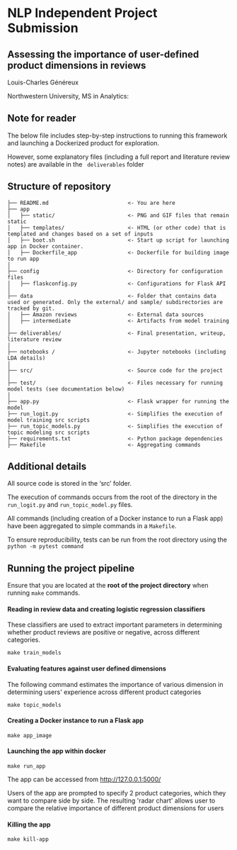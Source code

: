 # NLP Independent Project Submission

<!-- toc -->

## Assessing the importance of user-defined product dimensions in  reviews

Louis-Charles Généreux

Northwestern University, MS in Analytics:

<!-- toc -->

## Note for reader

The below file includes step-by-step instructions to running this framework and launching a 
Dockerized product for exploration.

However, some explanatory files (including a full report and literature review notes) 
are available in the ``` deliverables``` folder

## Structure of repository

```
├── README.md                         <- You are here
├── app
│   ├── static/                       <- PNG and GIF files that remain static
│   ├── templates/                    <- HTML (or other code) that is templated and changes based on a set of inputs
│   ├── boot.sh                       <- Start up script for launching app in Docker container.
│   ├── Dockerfile_app                <- Dockerfile for building image to run app  
│
├── config                            <- Directory for configuration files 
│   ├── flaskconfig.py                <- Configurations for Flask API 
│
├── data                              <- Folder that contains data used or generated. Only the external/ and sample/ subdirectories are tracked by git. 
│   ├── Amazon reviews                <- External data sources
│   ├── intermediate                  <- Artifacts from model training
│
├── deliverables/                     <- Final presentation, writeup, literature review
│
├── notebooks /                       <- Jupyter notebooks (including LDA details)
│
├── src/                              <- Source code for the project 
│
├── test/                             <- Files necessary for running model tests (see documentation below) 
│
├── app.py                            <- Flask wrapper for running the model 
├── run_logit.py                      <- Simplifies the execution of model training src scripts  
├── run_topic_models.py               <- Simplifies the execution of topic modeling src scripts  
├── requirements.txt                  <- Python package dependencies 
├── Makefile                          <- Aggregating commands
```

## Additional details 

All source code is stored in the ‘src’ folder. 

The execution of commands occurs from the root of the directory in the ``` run_logit.py```  and 
```run_topic_model.py```  files. 

All commands (including creation of a Docker instance to run a Flask app) have been aggregated to simple commands in a ```Makefile```.

To ensure reproducibility, tests can be run from the root directory using the ``` python -m pytest command```

## Running the project pipeline

Ensure that you are located at the __root of the project directory__ when 
running ```make``` commands.

#### Reading in review data and creating logistic regression classifiers

These classifiers are used to extract important parameters in determining whether 
product reviews are positive or negative, across different categories. 

``` make train_models ```

#### Evaluating features against user defined dimensions

The following command estimates the importance of various dimension in determining
users' experience across different product categories

``` make topic_models ```

#### Creating a Docker instance to run a Flask app

``` make app_image ```

#### Launching the app within docker

``` make run_app ```

The app can be accessed from http://127.0.0.1:5000/

Users of the app are prompted to specify 2 product categories, which they want to compare side by side.
The resulting 'radar chart' allows user to compare the relative importance of different product 
dimensions for users

#### Killing the app

```make kill-app```
